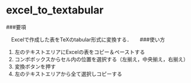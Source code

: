 # excel_to_textabular

###要項

　Excelで作成した表をTeXのtabular形式に変換する．
　
###使い方

<ol class='circle'>
    <li>左のテキストエリアにExcelの表をコピー＆ペーストする</li>
    <li>コンボボックスからセル内の位置を選択する（左揃え，中央揃え，右揃え）</li>
    <li>変換ボタンを押す</li>
    <li>左のテキストエリアから全て選択しコピーする</li>
</ol>
